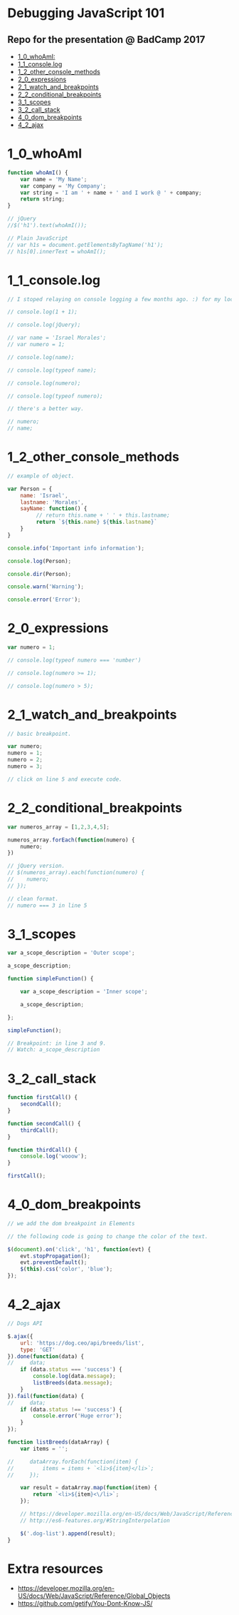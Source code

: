 # Debugging JavaScript 101

## Repo for the presentation @ BadCamp 2017

- [1_0_whoAmI:](#1_0_whoami)
- [1_1_console.log](#1_1_consolelog)
- [1_2_other_console_methods](#1_2_other_console_methods)
- [2_0_expressions](#2_0_expressions)
- [2_1_watch_and_breakpoints](#2_1_watch_and_breakpoints)
- [2_2_conditional_breakpoints](#2_2_conditional_breakpoints)
- [3_1_scopes](#3_1_scopes)
- [3_2_call_stack](#3_2_call_stack)
- [4_0_dom_breakpoints](#4_0_dom_breakpoints)
- [4_2_ajax](#4_2_ajax)

# 1_0_whoAmI

```javascript
function whoAmI() {
    var name = 'My Name';
    var company = 'My Company';
    var string = 'I am ' + name + ' and I work @ ' + company;
    return string;
}

// jQuery
//$('h1').text(whoAmI());

// Plain JavaScript
// var h1s = document.getElementsByTagName('h1');
// h1s[0].innerText = whoAmI();
```

# 1_1_console.log

```javascript
// I stoped relaying on console logging a few months ago. :) for my local development.

// console.log(1 + 1);

// console.log(jQuery);

// var name = 'Israel Morales';
// var numero = 1;

// console.log(name);

// console.log(typeof name);

// console.log(numero);

// console.log(typeof numero);

// there's a better way.

// numero;
// name;
```
# 1_2_other_console_methods

```javascript
// example of object.

var Person = {
    name: 'Israel',
    lastname: 'Morales',
    sayName: function() {
         // return this.name + ' ' + this.lastname;
         return `${this.name} ${this.lastname}`
    }
}

console.info('Important info information');

console.log(Person);

console.dir(Person);

console.warn('Warning');

console.error('Error');
```
# 2_0_expressions

```javascript
var numero = 1;

// console.log(typeof numero === 'number')

// console.log(numero >= 1);

// console.log(numero > 5);
```

# 2_1_watch_and_breakpoints

```javascript
// basic breakpoint.

var numero;
numero = 1;
numero = 2;
numero = 3;

// click on line 5 and execute code.
```

# 2_2_conditional_breakpoints

```javascript
var numeros_array = [1,2,3,4,5];

numeros_array.forEach(function(numero) {
    numero;
})

// jQuery version.
// $(numeros_array).each(function(numero) {
//    numero;
// });

// clean format.
// numero === 3 in line 5
```

# 3_1_scopes

```javascript
var a_scope_description = 'Outer scope';

a_scope_description;

function simpleFunction() {

    var a_scope_description = 'Inner scope';

    a_scope_description;

};

simpleFunction();

// Breakpoint: in line 3 and 9.
// Watch: a_scope_description
```

# 3_2_call_stack

```javascript
function firstCall() {
    secondCall();
}

function secondCall() {
    thirdCall();
}

function thirdCall() {
    console.log('wooow');
}

firstCall();
```

# 4_0_dom_breakpoints

```javascript
// we add the dom breakpoint in Elements

// the following code is going to change the color of the text.

$(document).on('click', 'h1', function(evt) {
    evt.stopPropagation();
    evt.preventDefault();
    $(this).css('color', 'blue');
});
```

# 4_2_ajax

```javascript
// Dogs API

$.ajax({
    url: 'https://dog.ceo/api/breeds/list',
    type: 'GET'
}).done(function(data) {
//     data;
    if (data.status === 'success') {
        console.log(data.message);
        listBreeds(data.message);
    }
}).fail(function(data) {
//     data;
    if (data.status !== 'success') {
        console.error('Huge error');
    }
});

function listBreeds(dataArray) {
    var items = '';

//     dataArray.forEach(function(item) {
//         items = items + `<li>${item}</li>`;
//     });

    var result = dataArray.map(function(item) {
        return `<li>${item}<\/li>`;
    });

    // https://developer.mozilla.org/en-US/docs/Web/JavaScript/Reference/Global_Objects/Array/map
    // http://es6-features.org/#StringInterpolation

    $('.dog-list').append(result);
}
```

# Extra resources
- https://developer.mozilla.org/en-US/docs/Web/JavaScript/Reference/Global_Objects
- https://github.com/getify/You-Dont-Know-JS/
